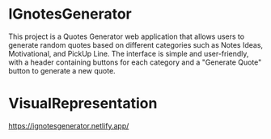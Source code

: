 # IGnotesGenerator
This project is a Quotes Generator web application that allows users to generate random quotes based on different categories such as Notes Ideas, Motivational, and PickUp Line. The interface is simple and user-friendly, with a header containing buttons for each category and a "Generate Quote" button to generate a new quote. 
# VisualRepresentation
https://ignotesgenerator.netlify.app/

